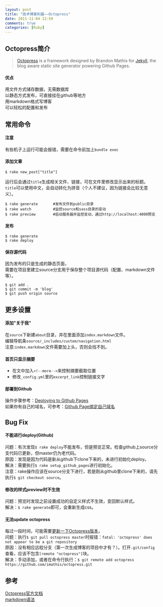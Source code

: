 ```yaml
---
layout: post
title: "技术博客利器——Octopress"
date: 2011-11-04 12:59
comments: true
categories: [Ruby]
---
```


## Octopress简介
> [Octopress](https://github.com/imathis/octopress) is a framework designed by Brandon Mathis for [Jekyll](https://github.com/mojombo/jekyll), the blog aware static site generator powering Github Pages.  

<!--more-->

#### 优点
用文件方式储存数据，无需数据库  
以静态方式发布，可直接挂在github等地方  
用markdown格式写博客  
可以轻松的配置和发布

## 常用命令
#### 注意  
有些机子上运行可能会报错，需要在命令前加上`bundle exec`

#### 添加文章  
```
$ rake new_post["title"]
```
运行后会通过`title`生成相关文件、链接，可在文件里修改显示出来的标题。  
`title`可以使用中文，会自动转化为拼音（个人不建议，因为链接会比较无意义）。  

```
$ rake generate       #发布文件到public目录
$ rake watch          #监控source和sass目录的变动
$ rake preview        #启动服务器并监控变动，通过http://localhost:4000预览
```

#### 发布  
```
$ rake generate
$ rake deploy
```

#### 保存源代码
因为发布的只是生成的静态页面，  
需要在项目里建立source分支用于保存整个项目源代码（配置、markdown文件等）。
```
$ git add .
$ git commit -m 'blog'
$ git push origin source
```

## 更多设置
#### 添加"关于我"
在`source`下新建`about`目录，并在里面添加`index.markdown`文件。  
编辑导航条`source/_includes/custom/navigation.html`  
注意:`index.markdown`文件需要加上头，否则会找不到。  

#### 首页只显示摘要
- 在文中加入`<!--more-->`来控制摘要截取位置
- 修改`_config.yml`里的`excerpt_link`控制链接文字

#### 部署到Github
操作步骤参考：[Deploying to Github Pages](http://octopress.org/docs/deploying/github/)  
如果你有自己的域名，可参考：[Github Page绑定自己域名](http://fancyoung.com/blog/host-to-github/)

## Bug Fix

#### 不能进行deploy(Github)  
问题：有次发现`$ rake deploy`不能发布，但是预览正常。检查github上source分支代码已更新，但master仍为老代码。  
原因：发现是因为代码是新从github下clone下来的，未进行初始化deploy。  
解决：需要执行`$ rake setup_github_pages`进行初始化。  
注意：rake操作应该在source分支下进行，若是刚从github里clone下来的，请先执行`$ git checkout source`。

#### 修改的样式preview时不生效
问题：预览时发现之前设置成功的自定义样式不生效，变回默认样式。  
解决：`$ rake generate`即可，会重新生成css。  

####  无法update octopress
每过一段时间，可能需要[更新一下Octopress版本](http://octopress.org/docs/updating/)，  
问题：执行`$ git pull octopress master`时报错：`fatal: 'octopress' does not appear to be a git repository`  
原因：没有相应远程分支（第一次生成博客的项目中才有？）。打开`.git/config`查看，应该不包含`[remote "octopress"]`块。  
解决：手动添加，或者在命令行执行：`$ git remote add octopress https://github.com/imathis/octopress.git`

## 参考
[Octopress官方文档](http://octopress.org/docs/)  
[markdown语法](http://daringfireball.net/projects/markdown/syntax)
